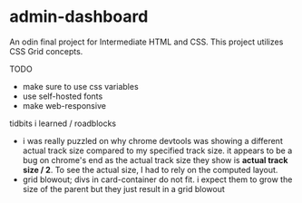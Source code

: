# admin-dashboard
An odin final project for Intermediate HTML and CSS. This project utilizes CSS Grid concepts.

TODO
- make sure to use css variables
- use self-hosted fonts
- make web-responsive

tidbits i learned / roadblocks
- i was really puzzled on why chrome devtools was showing a different actual track size compared to my specified track size. it appears to be a bug on chrome's end as the actual track size they show is **actual track size / 2**. To see the actual size, I had to rely on the computed layout.
- grid blowout; divs in card-container do not fit. i expect them to grow the size of the parent but they just result in a grid blowout